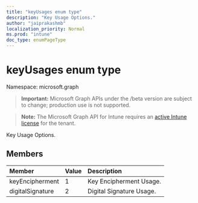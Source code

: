 ```yaml
---
title: "keyUsages enum type"
description: "Key Usage Options."
author: "jaiprakashmb"
localization_priority: Normal
ms.prod: "intune"
doc_type: enumPageType
---
```


# keyUsages enum type

Namespace: microsoft.graph

> **Important:** Microsoft Graph APIs under the /beta version are subject to change; production use is not supported.

> **Note:** The Microsoft Graph API for Intune requires an [active Intune license](https://go.microsoft.com/fwlink/?linkid=839381) for the tenant.

Key Usage Options.

## Members
|Member|Value|Description|
|:---|:---|:---|
|keyEncipherment|1|Key Encipherment Usage.|
|digitalSignature|2|Digital Signature Usage.|
